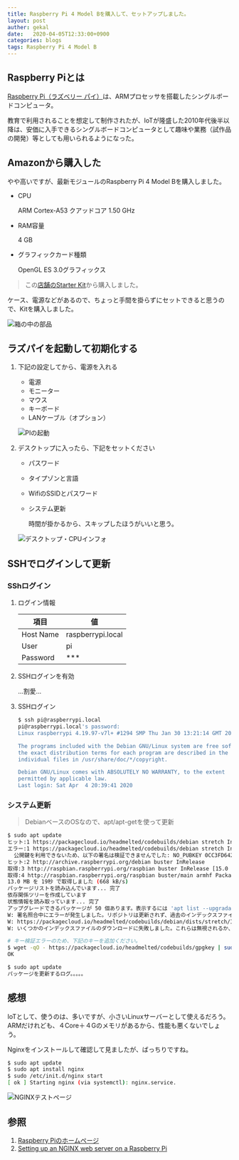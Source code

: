 ```yaml
---
title: Raspberry Pi 4 Model Bを購入して、セットアップしました。
layout: post
auther: gekal
date:   2020-04-05T12:33:00+0900
categories: blogs
tags: Raspberry Pi 4 Model B
---
```


## Raspberry Piとは

[Raspberry Pi（ラズベリー パイ）](https://ja.wikipedia.org/wiki/Raspberry_Pi)は、ARMプロセッサを搭載したシングルボードコンピュータ。

教育で利用されることを想定して制作されたが、IoTが隆盛した2010年代後半以降は、安価に入手できるシングルボードコンピュータとして趣味や業務（試作品の開発）等としても用いられるようになった。

## Amazonから購入した

やや高いですが、最新モジュールのRaspberry Pi 4 Model Bを購入しました。

- CPU

    ARM Cortex-A53 クアッドコア 1.50 GHz

- RAM容量

    4 GB

- グラフィックカード種類

    OpenGL ES 3.0グラフィックス

> この[店舗のStarter Kit](https://www.amazon.co.jp/gp/product/B083XSRYXW/ref=ppx_yo_dt_b_asin_title_o00_s00)から購入しました。

ケース、電源などがあるので、ちょっと手間を掛らずにセットできると思うので、Kitを購入しました。

![箱の中の部品](/assets/imgs/blogs/2020-04-05/things-in-box.jpeg)

## ラズパイを起動して初期化する

1. 下記の設定してから、電源を入れる

    - 電源
    - モニーター
    - マウス
    - キーボード
    - LANケーブル（オプション）

    ![PIの起動](/assets/imgs/blogs/2020-04-05/power-on-for-my-pi.jpeg)

2. デスクトップに入ったら、下記をセットください

    - パスワード
    - タイプゾンと言語
    - WifiのSSIDとパスワード
    - システム更新

        時間が掛かるから、スキップしたほうがいいと思う。

    ![デスクトップ・CPUインフォ](/assets/imgs/blogs/2020-04-05/confirm-pi-cpu-info.jpeg)

## SSHでログインして更新

### SShログイン

1. ログイン情報

    | 項目      | 値                |
    | --------- | ----------------- |
    | Host Name | raspberrypi.local |
    | User      | pi                |
    | Password  | ***               |

2. SSHログインを有効

    ...割愛...

3. SSHログイン

    ```bash
    $ ssh pi@raspberrypi.local
    pi@raspberrypi.local's password:
    Linux raspberrypi 4.19.97-v7l+ #1294 SMP Thu Jan 30 13:21:14 GMT 2020 armv7l

    The programs included with the Debian GNU/Linux system are free software;
    the exact distribution terms for each program are described in the
    individual files in /usr/share/doc/*/copyright.

    Debian GNU/Linux comes with ABSOLUTELY NO WARRANTY, to the extent
    permitted by applicable law.
    Last login: Sat Apr  4 20:39:41 2020
    ```

### システム更新

> DebianベースのOSなので、apt/apt-getを使って更新

```bash
$ sudo apt update
ヒット:1 https://packagecloud.io/headmelted/codebuilds/debian stretch InRelease
エラー:1 https://packagecloud.io/headmelted/codebuilds/debian stretch InRelease
  公開鍵を利用できないため、以下の署名は検証できませんでした: NO_PUBKEY 0CC3FD642696BFC8
ヒット:2 http://archive.raspberrypi.org/debian buster InRelease
取得:3 http://raspbian.raspberrypi.org/raspbian buster InRelease [15.0 kB]
取得:4 http://raspbian.raspberrypi.org/raspbian buster/main armhf Packages [13.0 MB]
13.0 MB を 19秒 で取得しました (668 kB/s)
パッケージリストを読み込んでいます... 完了
依存関係ツリーを作成しています
状態情報を読み取っています... 完了
アップグレードできるパッケージが 50 個あります。表示するには 'apt list --upgradable' を実行してください。
W: 署名照合中にエラーが発生しました。リポジトリは更新されず、過去のインデックスファイルが使われます。GPG エラー: https://packagecloud.io/headmelted/codebuilds/debian stretch InRelease: 公開鍵を利用できないため、以下の署名は検証できませんでした: NO_PUBKEY 0CC3FD642696BFC8
W: https://packagecloud.io/headmelted/codebuilds/debian/dists/stretch/InRelease の取得に失敗しました  公開鍵を利用できないため、以下の署名は検証できませんでした: NO_PUBKEY 0CC3FD642696BFC8
W: いくつかのインデックスファイルのダウンロードに失敗しました。これらは無視されるか、古いものが代わりに使われます。

# キー検証エラーのため、下記のキーを追加ください。
$ wget -qO - https://packagecloud.io/headmelted/codebuilds/gpgkey | sudo apt-key add -
OK

$ sudo apt update
パッケージを更新するログ。。。。。
```

## 感想

IoTとして、使うのは、多いですが、小さいLinuxサーバーとして使えるだろう。
ARMだけれども、４Core＋４Gのメモリがあるから、性能も悪くないでしょう。

Nginxをインストールして確認して見ましたが、ばっちりですね。

```bash
$ sudo apt update
$ sudo apt install nginx
$ sudo /etc/init.d/nginx start
[ ok ] Starting nginx (via systemctl): nginx.service.
```

![NGINXテストページ](/assets/imgs/blogs/2020-04-05/nginx-runs-on-raspberry-pi.png)

## 参照

1. [Raspberry Piのホームページ](https://www.raspberrypi.org/)
2. [Setting up an NGINX web server on a Raspberry Pi](https://www.raspberrypi.org/documentation/remote-access/web-server/nginx.md)
